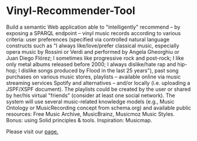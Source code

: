 # Vinyl-Recommender-Tool
Build a semantic Web application able to "intelligently" recommend – by exposing a SPARQL endpoint – vinyl music records according to various criteria: user preferences (specified via controlled natural language constructs such as "I always like/love/prefer classical music, especially opera music by Rossini or Verdi and performed by Angela Gheorghiu or Juan Diego Flórez; I sometimes like progressive rock and post-rock; I like only metal albums released before 2000; I always dislike/hate rap and hip-hop; I dislike songs produced by Flood in the last 25 years"), past song purchases on various music stores, playlists – available online via music streaming services Spotify and alternatives – and/or locally (i.e. uploading a JSPF/XSPF document). The playlists could be created by the user or shared by her/his virtual "friends" (consider at least one social network). The system will use several music-related knowledge models (e.g., Music Ontology or MusicRecording concept from schema.org) and available public resources: Free Music Archive, MusicBrainz, Musicmoz Music Styles. Bonus: using Solid principles & tools. Inspiration: Musicmap.

Please visit our <a href="https://ciprianbodnar.github.io/Vinyl-Recommender-Tool"> page.
